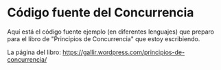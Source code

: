 # Código fuente del Concurrencia

Aquí está el código fuente ejemplo (en diferentes lenguajes) que preparo para
el libro de "Principios de Concurrencia" que estoy escribiendo.

La página del libro: https://gallir.wordpress.com/principios-de-concurrencia/

